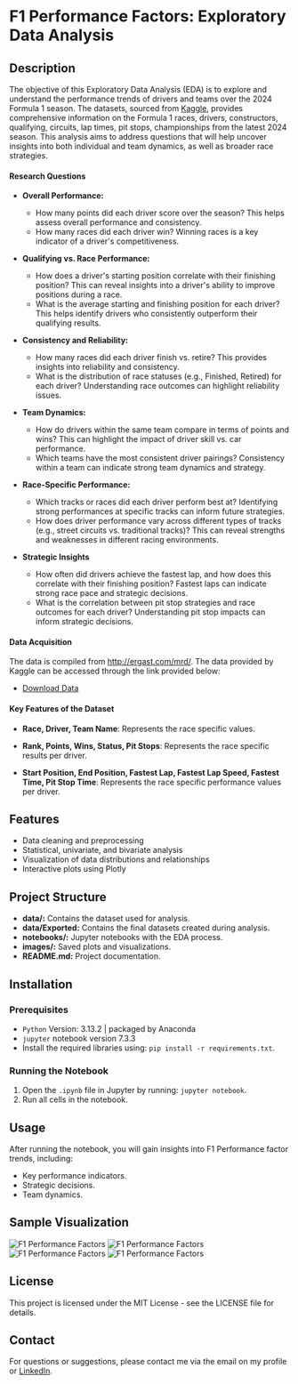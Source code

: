 #  F1 Performance Factors: Exploratory Data Analysis

## Description

The objective of this Exploratory Data Analysis (EDA) is to explore and understand the performance trends of drivers and teams over the 2024 Formula 1 season. The datasets, sourced from [Kaggle](https://www.kaggle.com/datasets/rohanrao/formula-1-world-championship-1950-2020?select=results.csv), provides comprehensive information on the Formula 1 races, drivers, constructors, qualifying, circuits, lap times, pit stops, championships from the latest 2024 season. This analysis aims to address questions that will help uncover insights into both individual and team dynamics, as well as broader race strategies.

#### Research Questions
- **Overall Performance:**
    - How many points did each driver score over the season? This helps assess overall performance and consistency.
    - How many races did each driver win? Winning races is a key indicator of a driver's competitiveness.

- **Qualifying vs. Race Performance:** 
    - How does a driver's starting position correlate with their finishing position? This can reveal insights into a driver's ability to improve positions during a race.
    - What is the average starting and finishing position for each driver? This helps identify drivers who consistently outperform their qualifying results.

- **Consistency and Reliability:** 
    - How many races did each driver finish vs. retire? This provides insights into reliability and consistency.
    - What is the distribution of race statuses (e.g., Finished, Retired) for each driver? Understanding race outcomes can highlight reliability issues.

- **Team Dynamics:** 
    - How do drivers within the same team compare in terms of points and wins? This can highlight the impact of driver skill vs. car performance.
    - Which teams have the most consistent driver pairings? Consistency within a team can indicate strong team dynamics and strategy.
        
- **Race-Specific Performance:** 
    - Which tracks or races did each driver perform best at? Identifying strong performances at specific tracks can inform future strategies.
    - How does driver performance vary across different types of tracks (e.g., street circuits vs. traditional tracks)? This can reveal strengths and weaknesses in different racing environments.

- **Strategic Insights**
    - How often did drivers achieve the fastest lap, and how does this correlate with their finishing position? Fastest laps can indicate strong race pace and strategic decisions.
    - What is the correlation between pit stop strategies and race outcomes for each driver? Understanding pit stop impacts can inform strategic decisions.

#### Data Acquisition

The data is compiled from http://ergast.com/mrd/. The data provided by Kaggle can be accessed through the link provided below:
- [Download Data](https://www.kaggle.com/datasets/rohanrao/formula-1-world-championship-1950-2020?select=results.csv)

#### Key Features of the Dataset

- **Race, Driver, Team Name**: Represents the race specific values.

- **Rank, Points, Wins, Status, Pit Stops**: Represents the race specific results per driver.

- **Start Position, End Position, Fastest Lap, Fastest Lap Speed, Fastest Time, Pit Stop Time**: Represents the race specific performance values per driver.

## Features
- Data cleaning and preprocessing
- Statistical, univariate, and bivariate analysis
- Visualization of data distributions and relationships
- Interactive plots using Plotly

## Project Structure
- **data/:** Contains the dataset used for analysis.
- **data/Exported:** Contains the final datasets created during analysis.
- **notebooks/:** Jupyter notebooks with the EDA process.
- **images/:** Saved plots and visualizations.
- **README.md:** Project documentation.

## Installation
### Prerequisites
- `Python` Version: 3.13.2 | packaged by Anaconda
- `jupyter` notebook version 7.3.3
- Install the required libraries using: `pip install -r requirements.txt`.

### Running the Notebook

1. Open the `.ipynb` file in Jupyter by running: `jupyter notebook`.
2. Run all cells in the notebook.

## Usage
After running the notebook, you will gain insights into F1 Performance factor trends, including:
- Key performance indicators. 
- Strategic decisions.
- Team dynamics.

## Sample Visualization
![F1 Performance Factors](../images/newplot.png)
![F1 Performance Factors](../images/newplot2.png)
![F1 Performance Factors](../images/image.png)
![F1 Performance Factors](../images/image2.png)

## License
This project is licensed under the MIT License - see the LICENSE file for details.

## Contact
For questions or suggestions, please contact me via the email on my profile or [LinkedIn](https://www.linkedin.com/in/christine-coomans/).
